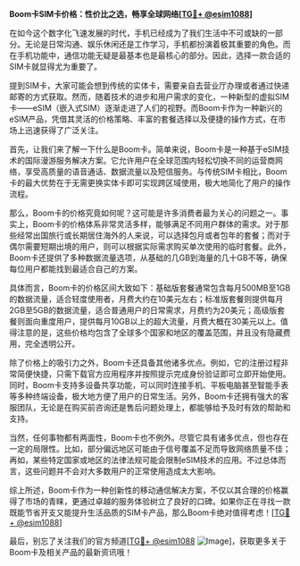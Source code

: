**Boom卡SIM卡价格：性价比之选，畅享全球网络[[TG💪+ @esim1088](https://t.me/s/esim1088)]**

在如今这个数字化飞速发展的时代，手机已经成为了我们生活中不可或缺的一部分。无论是日常沟通、娱乐休闲还是工作学习，手机都扮演着极其重要的角色。而在手机功能中，通信功能无疑是最基本也是最核心的部分。因此，选择一款合适的SIM卡就显得尤为重要了。

提到SIM卡，大家可能会想到传统的实体卡，需要亲自去营业厅办理或者通过快递邮寄的方式获取。然而，随着技术的进步和用户需求的变化，一种新型的虚拟SIM卡——eSIM（嵌入式SIM）逐渐走进了人们的视野。而Boom卡作为一种新兴的eSIM产品，凭借其灵活的价格策略、丰富的套餐选择以及便捷的操作方式，在市场上迅速获得了广泛关注。

首先，让我们来了解一下什么是Boom卡。简单来说，Boom卡是一种基于eSIM技术的国际漫游服务解决方案。它允许用户在全球范围内轻松切换不同的运营商网络，享受高质量的语音通话、数据流量以及短信服务。与传统SIM卡相比，Boom卡的最大优势在于无需更换实体卡即可实现跨区域使用，极大地简化了用户的操作流程。

那么，Boom卡的价格究竟如何呢？这可能是许多消费者最为关心的问题之一。事实上，Boom卡的价格体系非常灵活多样，能够满足不同用户群体的需求。对于那些经常出国旅行或长期居住海外的人来说，可以选择包月或者包年的套餐；而对于偶尔需要短期出境的用户，则可以根据实际需求购买单次使用的临时套餐。此外，Boom卡还提供了多种数据流量选项，从基础的几GB到海量的几十GB不等，确保每位用户都能找到最适合自己的方案。

具体而言，Boom卡的价格区间大致如下：基础版套餐通常包含每月500MB至1GB的数据流量，适合轻度使用者，月费大约在10美元左右；标准版套餐则提供每月2GB至5GB的数据流量，适合普通用户的日常需求，月费约为20美元；高级版套餐则面向重度用户，提供每月10GB以上的超大流量，月费大概在30美元以上。值得注意的是，这些价格均包含了全球多个国家和地区的覆盖范围，并且没有隐藏费用，完全透明公开。

除了价格上的吸引力之外，Boom卡还具备其他诸多优点。例如，它的注册过程非常简便快捷，只需下载官方应用程序并按照提示完成身份验证即可立即开始使用。同时，Boom卡支持多设备共享功能，可以同时连接手机、平板电脑甚至智能手表等多种终端设备，极大地方便了用户的日常生活。另外，Boom卡还拥有强大的客服团队，无论是在购买前咨询还是售后问题处理上，都能够给予及时有效的帮助和支持。

当然，任何事物都有两面性，Boom卡也不例外。尽管它具有诸多优点，但也存在一定的局限性。比如，部分偏远地区可能由于信号覆盖不足而导致网络质量不佳；再如，某些特定国家或地区的法律法规可能会限制eSIM技术的应用。不过总体而言，这些问题并不会对大多数用户的正常使用造成太大影响。

综上所述，Boom卡作为一种创新性的移动通信解决方案，不仅以其合理的价格赢得了市场的青睐，更通过卓越的服务体验树立了良好的口碑。如果你正在寻找一款既能节省开支又能提升生活品质的SIM卡产品，那么Boom卡绝对值得考虑！[[TG💪+ @esim1088](https://t.me/s/esim1088)]

最后，别忘了关注我们的官方频道[[TG💪+ @esim1088](https://t.me/s/esim1088) ![Image](https://i.postimg.cc/4NQfJmqS/Snipaste-2025-05-13-00-14-12.png)]，获取更多关于Boom卡及相关产品的最新资讯哦！